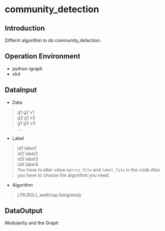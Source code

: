# community_detection
## Introduction
Differnt algorithm to do community_detection.
## Operation Environment
- python-igraph
- xlrd
## DataInput
- Data
> g1 g2 v1 <br>
> g2 g1 v2 <br>
> g1 g3 v3 <br>
> ... <br>
- Label
> id1 label1 <br>
> id2 label2 <br>
> id3 label3 <br>
> id4 label4 <br>
You have to alter value `matrix_file` and `label_file` in the code.Also you have to choose the algorithm you need.
- Algorithm
> LPA,BGLL,walktrap,fastgreedy
## DataOutput
Modularity and the Graph
